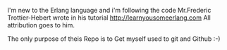 I'm new to the Erlang language and i'm following the code Mr.Frederic Trottier-Hebert wrote in his tutorial
http://learnyousomeerlang.com
All attribution goes to him.

The only purpose of theis Repo is to Get myself used to git and Github :-)